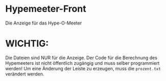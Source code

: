 # Hypemeeter-Front
Die Anzeige für das Hype-O-Meeter

# WICHTIG:
Die Dateien sind NUR für die Anzeige. Der Code für die Berechnung des Hypemeeters ist nicht öffentlich zugängig und muss selber programmiert werden!
Um eine Änderung der Leiste zu erzeugen, muss die `prozent.txt` verändert werden.

